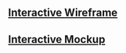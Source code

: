 ## [Interactive Wireframe](https://xd.adobe.com/view/6e704b96-5ceb-4cef-81a4-42f1e17bc37d/)
## [Interactive Mockup](https://xd.adobe.com/view/c77c6e41-f51b-45aa-8718-90c631075822/)
